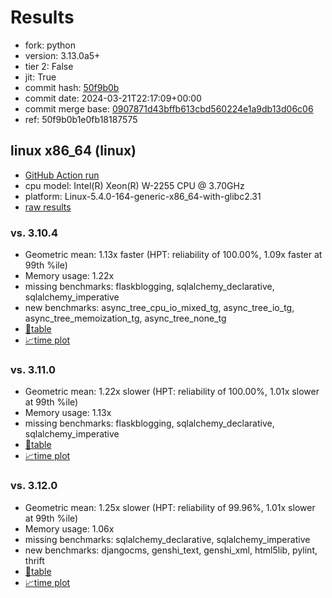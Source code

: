 # Results

- fork: python
- version: 3.13.0a5+
- tier 2: False
- jit: True
- commit hash: [50f9b0b](https://github.com/python/cpython/commit/50f9b0b)
- commit date: 2024-03-21T22:17:09+00:00
- commit merge base: [0907871d43bffb613cbd560224e1a9db13d06c06](https://github.com/python/cpython/commit/0907871d43bffb613cbd560224e1a9db13d06c06)
- ref: 50f9b0b1e0fb18187575

## linux x86_64 (linux)

- [GitHub Action run](https://github.com/faster-cpython/benchmarking/actions/runs/8384069642)
- cpu model: Intel(R) Xeon(R) W-2255 CPU @ 3.70GHz
- platform: Linux-5.4.0-164-generic-x86_64-with-glibc2.31
- [raw results](bm-20240321-linux-x86_64-python-50f9b0b1e0fb18187575-3.13.0a5%2B-50f9b0b.json)

### vs. 3.10.4

- Geometric mean: 1.13x faster (HPT: reliability of 100.00%, 1.09x faster at 99th %ile)
- Memory usage: 1.22x
- missing benchmarks: flaskblogging, sqlalchemy_declarative, sqlalchemy_imperative
- new benchmarks: async_tree_cpu_io_mixed_tg, async_tree_io_tg, async_tree_memoization_tg, async_tree_none_tg
- [📄table](bm-20240321-linux-x86_64-python-50f9b0b1e0fb18187575-3.13.0a5%2B-50f9b0b-vs-3.10.4.md)
- [📈time plot](bm-20240321-linux-x86_64-python-50f9b0b1e0fb18187575-3.13.0a5%2B-50f9b0b-vs-3.10.4.png)

### vs. 3.11.0

- Geometric mean: 1.22x slower (HPT: reliability of 100.00%, 1.01x slower at 99th %ile)
- Memory usage: 1.13x
- missing benchmarks: flaskblogging, sqlalchemy_declarative, sqlalchemy_imperative
- [📄table](bm-20240321-linux-x86_64-python-50f9b0b1e0fb18187575-3.13.0a5%2B-50f9b0b-vs-3.11.0.md)
- [📈time plot](bm-20240321-linux-x86_64-python-50f9b0b1e0fb18187575-3.13.0a5%2B-50f9b0b-vs-3.11.0.png)

### vs. 3.12.0

- Geometric mean: 1.25x slower (HPT: reliability of 99.96%, 1.01x slower at 99th %ile)
- Memory usage: 1.06x
- missing benchmarks: sqlalchemy_declarative, sqlalchemy_imperative
- new benchmarks: djangocms, genshi_text, genshi_xml, html5lib, pylint, thrift
- [📄table](bm-20240321-linux-x86_64-python-50f9b0b1e0fb18187575-3.13.0a5%2B-50f9b0b-vs-3.12.0.md)
- [📈time plot](bm-20240321-linux-x86_64-python-50f9b0b1e0fb18187575-3.13.0a5%2B-50f9b0b-vs-3.12.0.png)


